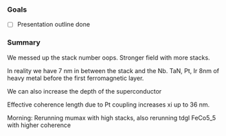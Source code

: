 ### Goals
- [ ] Presentation outline done
### Summary
We messed up the stack number oops. Stronger field with more stacks. 

In reality we have 7 nm in between the stack and the Nb. TaN, Pt, Ir 8nm of heavy metal before the first ferromagnetic layer.

We can also increase the depth of the superconductor

Effective coherence length due to Pt coupling increases xi up to 36 nm.

Morning:
Rerunning mumax with high stacks, also rerunning tdgl FeCo5_5 with higher coherence

